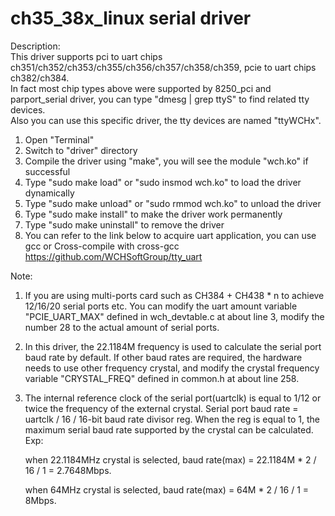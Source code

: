 # ch35_38x_linux serial driver

Description:  
	This driver supports pci to uart chips ch351/ch352/ch353/ch355/ch356/ch357/ch358/ch359, pcie to uart chips ch382/ch384.  
	In fact most chip types above were supported by 8250_pci and parport_serial driver, you can type "dmesg | grep ttyS" to find related tty devices.  
	Also you can use this specific driver, the tty devices are named "ttyWCHx".  

1. Open "Terminal"
2. Switch to "driver" directory
3. Compile the driver using "make", you will see the module "wch.ko" if successful
4. Type "sudo make load" or "sudo insmod wch.ko" to load the driver dynamically
5. Type "sudo make unload" or "sudo rmmod wch.ko" to unload the driver
6. Type "sudo make install" to make the driver work permanently
7. Type "sudo make uninstall" to remove the driver
8. You can refer to the link below to acquire uart application, you can use gcc or Cross-compile with cross-gcc
   https://github.com/WCHSoftGroup/tty_uart

Note:  

 1. If you are using multi-ports card such as CH384 + CH438 * n to achieve 12/16/20 serial ports etc.  You can modify the uart amount variable "PCIE_UART_MAX" defined in wch_devtable.c at about line 3, modify the number 28 to the actual amount of serial ports.

 2. In this driver, the 22.1184M frequency is used to calculate the serial port baud rate by default. If other baud rates are required, the hardware needs to use other frequency crystal, and modify the crystal frequency variable "CRYSTAL_FREQ" defined in common.h at about line 258. 

 3. The internal reference clock of the serial port(uartclk) is equal to 1/12 or twice the frequency of the external crystal. Serial port baud rate = uartclk / 16 / 16-bit baud rate divisor reg. When the reg is equal to 1, the maximum serial baud rate supported by the crystal can be calculated. Exp:

    when 22.1184MHz crystal is selected, baud rate(max) = 22.1184M * 2 / 16 / 1 = 2.7648Mbps.

    when 64MHz crystal is selected, baud rate(max) = 64M * 2 / 16 / 1 = 8Mbps.

